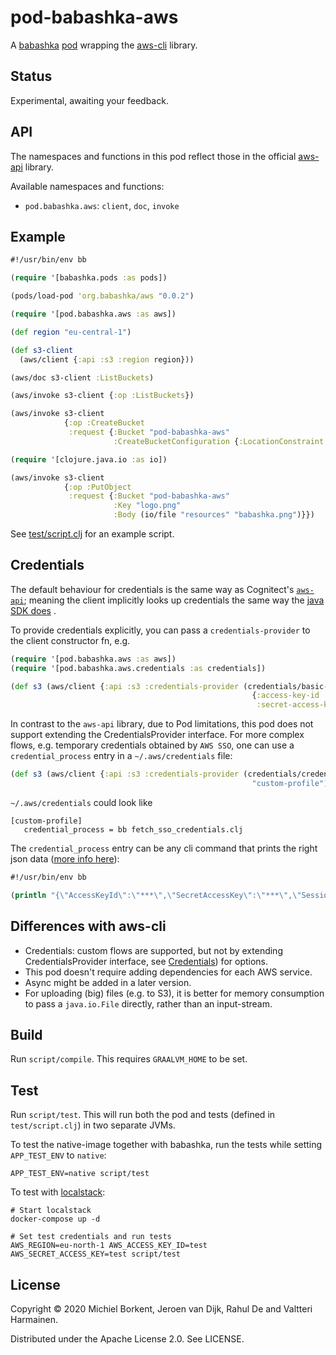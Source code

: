 # pod-babashka-aws

A [babashka](https://github.com/babashka/babashka)
[pod](https://github.com/babashka/pods) wrapping the
[aws-cli](https://github.com/cognitect-labs/aws-api) library.

## Status

Experimental, awaiting your feedback.

## API

The namespaces and functions in this pod reflect those in the official
[aws-api](https://github.com/cognitect-labs/aws-api) library.

Available namespaces and functions:

- `pod.babashka.aws`: `client`, `doc`, `invoke`

## Example

``` clojure
#!/usr/bin/env bb

(require '[babashka.pods :as pods])

(pods/load-pod 'org.babashka/aws "0.0.2")

(require '[pod.babashka.aws :as aws])

(def region "eu-central-1")

(def s3-client
  (aws/client {:api :s3 :region region}))

(aws/doc s3-client :ListBuckets)

(aws/invoke s3-client {:op :ListBuckets})

(aws/invoke s3-client
            {:op :CreateBucket
             :request {:Bucket "pod-babashka-aws"
                       :CreateBucketConfiguration {:LocationConstraint region}}})

(require '[clojure.java.io :as io])

(aws/invoke s3-client
            {:op :PutObject
             :request {:Bucket "pod-babashka-aws"
                       :Key "logo.png"
                       :Body (io/file "resources" "babashka.png")}})
```

See [test/script.clj](test/script.clj) for an example script.

## Credentials

The default behaviour for credentials is the same way as Cognitect's [`aws-api`](https://github.com/cognitect-labs/aws-api#credentials); meaning the client implicitly looks up credentials the same way the [java SDK does](https://docs.aws.amazon.com/sdk-for-java/v1/developer-guide/credentials.html) .

To provide credentials explicitly, you can pass a `credentials-provider` to the client constructor fn, e.g.

```clojure
(require '[pod.babashka.aws :as aws])
(require '[pod.babashka.aws.credentials :as credentials])

(def s3 (aws/client {:api :s3 :credentials-provider (credentials/basic-credentials-provider
                                                      {:access-key-id     "ABC"
                                                       :secret-access-key "XYZ"})}))
```
In contrast to the `aws-api` library, due to Pod limitations, this pod does not support extending the CredentialsProvider interface. For more complex flows, e.g. temporary credentials obtained by `AWS SSO`, one can use a `credential_process` entry in a `~/.aws/credentials` file:

```clojure
(def s3 (aws/client {:api :s3 :credentials-provider (credentials/credential-process-credentials-provider
                                                      "custom-profile")}))
```

`~/.aws/credentials` could look like
```
[custom-profile]
   credential_process = bb fetch_sso_credentials.clj
```

The `credential_process` entry can be any cli command that prints the right json data ([more info here](https://docs.aws.amazon.com/credref/latest/refdocs/setting-global-credential_process.html)):
```clojure
#!/usr/bin/env bb

(println "{\"AccessKeyId\":\"***\",\"SecretAccessKey\":\"***\",\"SessionToken\":\"***\",\"Expiration\":\"2020-01-00T00:00:00Z\",\"Version\":1}")
```

## Differences with aws-cli

- Credentials: custom flows are supported, but not by extending CredentialsProvider interface, see <a href="#credentials">Credentials</a>) for options.
- This pod doesn't require adding dependencies for each AWS service.
- Async might be added in a later version.
- For uploading (big) files (e.g. to S3), it is better for memory consumption to
  pass a `java.io.File` directly, rather than an input-stream.

## Build

Run `script/compile`. This requires `GRAALVM_HOME` to be set.

## Test

Run `script/test`. This will run both the pod and tests (defined in
`test/script.clj`) in two separate JVMs.

To test the native-image together with babashka, run the tests while setting
`APP_TEST_ENV` to `native`:

``` shell
APP_TEST_ENV=native script/test
```

To test with [localstack](https://github.com/localstack/localstack):

``` shell
# Start localstack
docker-compose up -d

# Set test credentials and run tests
AWS_REGION=eu-north-1 AWS_ACCESS_KEY_ID=test AWS_SECRET_ACCESS_KEY=test script/test
```

## License

Copyright © 2020 Michiel Borkent, Jeroen van Dijk, Rahul De and Valtteri Harmainen.

Distributed under the Apache License 2.0. See LICENSE.
